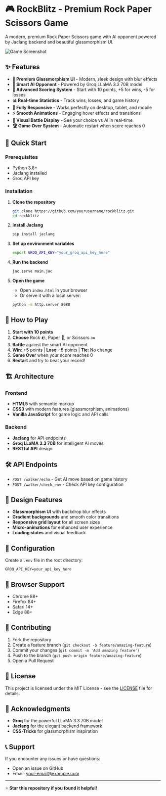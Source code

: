# 🎮 RockBlitz - Premium Rock Paper Scissors Game

A modern, premium Rock Paper Scissors game with AI opponent powered by Jaclang backend and beautiful glassmorphism UI.

![Game Screenshot](screenshot.png)

## ✨ Features

- **🎨 Premium Glassmorphism UI** - Modern, sleek design with blur effects
- **🤖 Smart AI Opponent** - Powered by Groq LLaMA 3.3 70B model
- **🎯 Advanced Scoring System** - Start with 10 points, +5 for wins, -5 for losses
- **📊 Real-time Statistics** - Track wins, losses, and game history
- **📱 Fully Responsive** - Works perfectly on desktop, tablet, and mobile
- **⚡ Smooth Animations** - Engaging hover effects and transitions
- **🎪 Visual Battle Display** - See your choice vs AI in real-time
- **🏆 Game Over System** - Automatic restart when score reaches 0

## 🚀 Quick Start

### Prerequisites
- Python 3.8+
- Jaclang installed
- Groq API key

### Installation

1. **Clone the repository**
   ```bash
   git clone https://github.com/yourusername/rockblitz.git
   cd rockblitz
   ```

2. **Install Jaclang**
   ```bash
   pip install jaclang
   ```

3. **Set up environment variables**
   ```bash
   export GROQ_API_KEY="your_groq_api_key_here"
   ```

4. **Run the backend**
   ```bash
   jac serve main.jac
   ```

5. **Open the game**
   - Open `index.html` in your browser
   - Or serve it with a local server:
   ```bash
   python -m http.server 8080
   ```

## 🎯 How to Play

1. **Start with 10 points**
2. **Choose** Rock 🪨, Paper 📄, or Scissors ✂️
3. **Battle** against the smart AI opponent
4. **Win**: +5 points | **Lose**: -5 points | **Tie**: No change
5. **Game Over** when your score reaches 0
6. **Restart** and try to beat your record!

## 🏗️ Architecture

### Frontend
- **HTML5** with semantic markup
- **CSS3** with modern features (glassmorphism, animations)
- **Vanilla JavaScript** for game logic and API calls

### Backend
- **Jaclang** for API endpoints
- **Groq LLaMA 3.3 70B** for intelligent AI moves
- **RESTful API** design

## 🛠️ API Endpoints

- `POST /walker/echo` - Get AI move based on game history
- `POST /walker/check_env` - Check API key configuration

## 🎨 Design Features

- **Glassmorphism UI** with backdrop blur effects
- **Gradient backgrounds** and smooth color transitions
- **Responsive grid layout** for all screen sizes
- **Micro-animations** for enhanced user experience
- **Loading states** and visual feedback

## 🔧 Configuration

Create a `.env` file in the root directory:
```
GROQ_API_KEY=your_api_key_here
```

## 📱 Browser Support

- Chrome 88+
- Firefox 84+
- Safari 14+
- Edge 88+

## 🤝 Contributing

1. Fork the repository
2. Create a feature branch (`git checkout -b feature/amazing-feature`)
3. Commit your changes (`git commit -m 'Add amazing feature'`)
4. Push to the branch (`git push origin feature/amazing-feature`)
5. Open a Pull Request

## 📄 License

This project is licensed under the MIT License - see the [LICENSE](LICENSE) file for details.

## 🙏 Acknowledgments

- **Groq** for the powerful LLaMA 3.3 70B model
- **Jaclang** for the elegant backend framework
- **CSS-Tricks** for glassmorphism inspiration

## 📞 Support

If you encounter any issues or have questions:
- Open an issue on GitHub
- Email: your-email@example.com

---

⭐ **Star this repository if you found it helpful!**